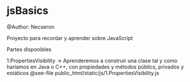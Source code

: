 # jsBasics
@Author: Necseron

Proyecto para recordar y aprender sobre JavaScript

Partes disponibles

1.PropertiesVisibility -> Aprenderemos a construir una clase tal y como haríamos en Java o C++,
con propiedades y métodos públics, privados y estáticos 
@see-file public_html/static/js/1.PropertiesVisibility.js
